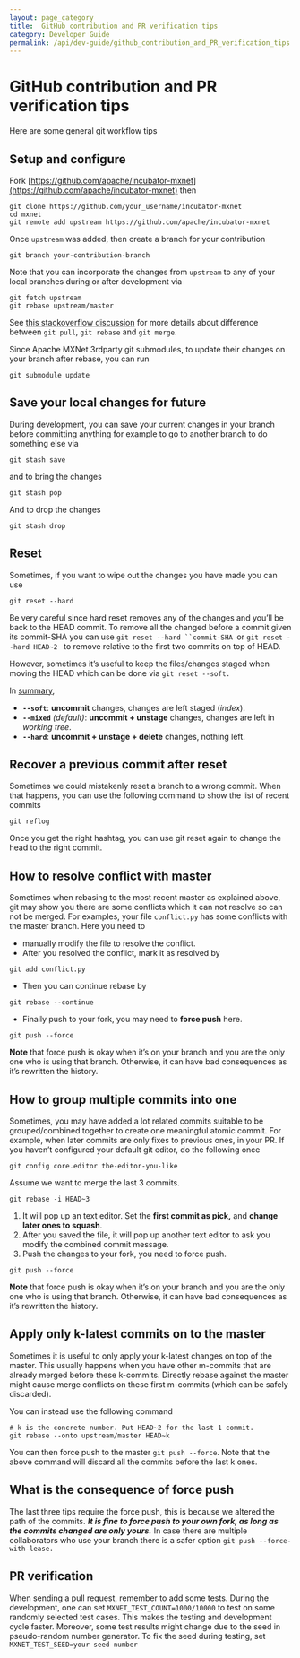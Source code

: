 ```yaml
---
layout: page_category
title:  GitHub contribution and PR verification tips 
category: Developer Guide
permalink: /api/dev-guide/github_contribution_and_PR_verification_tips
---
```

# GitHub contribution and PR verification tips 

Here are some general git workflow tips

## Setup and configure

Fork [https://github.com/apache/incubator-mxnet](https://github.com/apache/incubator-mxnet) then

```
git clone https://github.com/your_username/incubator-mxnet
cd mxnet
git remote add upstream https://github.com/apache/incubator-mxnet
```

Once `upstream` was added, then create a branch for your contribution


```
git branch your-contribution-branch
```

Note that you can incorporate the changes from `upstream` to any of your local branches during or after development via 

```
git fetch upstream
git rebase upstream/master
```

See [this stackoverflow discussion](https://stackoverflow.com/questions/3357122/git-pull-vs-git-fetch-vs-git-rebase) for more details about difference between `git pull`, `git rebase` and `git merge`.

Since Apache MXNet 3rdparty git submodules, to update their changes on your branch after rebase, you can run

```
git submodule update
```

## Save your local changes for future

During development, you can save your current changes in your branch before committing anything for example to go to another branch to do something else via


```
git stash save
```

and to bring the changes


```
git stash pop
```


And to drop the changes

```
git stash drop
```

## Reset

Sometimes, if you want to wipe out the changes you have made you can use

```
git reset --hard
```

Be very careful since hard reset removes any of the changes and you’ll be back to the HEAD commit. To remove all the changed before a commit given its commit-SHA you can use `git reset --hard ``commit-SHA `or `git reset --hard HEAD~2 ` to remove relative to the first two commits on top of HEAD.

However, sometimes it’s useful to keep the files/changes staged when moving the HEAD which can be done via 
`git reset --soft.`

In [summary](https://stackoverflow.com/a/50022436),


* **`--soft`**: **uncommit** changes, changes are left staged (*index*).
* **`--mixed`** *(default)*: **uncommit + unstage** changes, changes are left in *working tree*.
* **`--hard`**: **uncommit + unstage + delete** changes, nothing left.



## Recover a previous commit after reset

Sometimes we could mistakenly reset a branch to a wrong commit. When that happens, you can use the following command to show the list of recent commits


```
git reflog
```

Once you get the right hashtag, you can use git reset again to change the head to the right commit.


## How to resolve conflict with master

Sometimes when rebasing to the most recent master as explained above, git may show you there are some conflicts which it can not resolve so can not be merged. For examples, your file `conflict.py` has some conflicts with the master branch. Here you need to 

* manually modify the file to resolve the conflict.
* After you resolved the conflict, mark it as resolved by

```
git add conflict.py
```

* Then you can continue rebase by

```
git rebase --continue
```

* Finally push to your fork, you may need to **force push** here.

```
git push --force
```

**Note** that force push is okay when it’s on your branch and you are the only one who is using that branch. Otherwise, it can have bad consequences as it’s rewritten the history.


## How to group multiple commits into one

Sometimes, you may have added a lot related commits suitable to be grouped/combined together to create one meaningful atomic commit. For example, when later commits are only fixes to previous ones, in your PR. 
If you haven’t configured your default git editor, do the following once

```
git config core.editor the-editor-you-like
```

Assume we want to merge the last 3 commits.

```
git rebase -i HEAD~3
```

1. It will pop up an text editor. Set the **first commit as pick,** and **change later ones to squash**.
2. After you saved the file, it will pop up another text editor to ask you modify the combined commit message.
3. Push the changes to your fork, you need to force push.

```
git push --force
```

**Note** that force push is okay when it’s on your branch and you are the only one who is using that branch. Otherwise, it can have bad consequences as it’s rewritten the history.


## Apply only k-latest commits on to the master

Sometimes it is useful to only apply your k-latest changes on top of the master. This usually happens when you have other m-commits that are already merged before these k-commits. Directly rebase against the master might cause merge conflicts on these first m-commits (which can be safely discarded).

You can instead use the following command


```
# k is the concrete number. Put HEAD~2 for the last 1 commit.
git rebase --onto upstream/master HEAD~k
```

You can then force push to the master `git push --force`. Note that the above command will discard all the commits before the last k ones.


## What is the consequence of force push

The last three tips require the force push, this is because we altered the path of the commits. _**It is fine to force push to your own fork, as long as the commits changed are only yours.**_ In case there are multiple collaborators who use your branch there is a safer option `git push --force-with-lease.`


## PR verification

When sending a pull request, remember to add some tests. During the development, one can set `MXNET_TEST_COUNT=1000/10000` to test on some randomly selected test cases. This makes the testing and development cycle faster. Moreover, some test results might change due to the seed in pseudo-random number generator. To fix the seed during testing, set `MXNET_TEST_SEED=your seed number`
